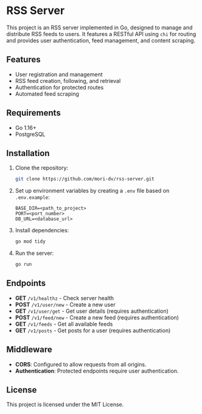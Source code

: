 # RSS Server

This project is an RSS server implemented in Go, designed to manage and distribute RSS feeds to users. It features a RESTful API using `chi` for routing and provides user authentication, feed management, and content scraping.

## Features

- User registration and management
- RSS feed creation, following, and retrieval
- Authentication for protected routes
- Automated feed scraping

## Requirements

- Go 1.16+
- PostgreSQL

## Installation

1. Clone the repository:
   ```sh
   git clone https://github.com/mori-dv/rss-server.git
   ```
2. Set up environment variables by creating a `.env` file based on `.env.example`:
   ```
   BASE_DIR=<path_to_project>
   PORT=<port_number>
   DB_URL=<database_url>
   ```
3. Install dependencies:
   ```sh
   go mod tidy
   ```
4. Run the server:
   ```sh
   go run
   ```

## Endpoints

- **GET** `/v1/healthz` - Check server health
- **POST** `/v1/user/new` - Create a new user
- **GET** `/v1/user/get` - Get user details (requires authentication)
- **POST** `/v1/feed/new` - Create a new feed (requires authentication)
- **GET** `/v1/feeds` - Get all available feeds
- **GET** `/v1/posts` - Get posts for a user (requires authentication)

## Middleware

- **CORS**: Configured to allow requests from all origins.
- **Authentication**: Protected endpoints require user authentication.

## License

This project is licensed under the MIT License.

